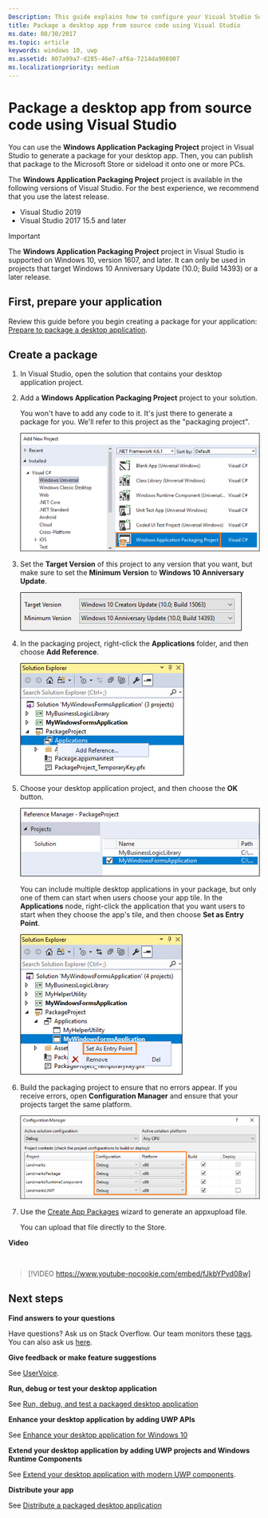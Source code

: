 ```yaml
---
Description: This guide explains how to configure your Visual Studio Solution to edit, debug, and package desktop application.
title: Package a desktop app from source code using Visual Studio
ms.date: 08/30/2017
ms.topic: article
keywords: windows 10, uwp
ms.assetid: 807a99a7-d285-46e7-af6a-7214da908907
ms.localizationpriority: medium
---
```


# Package a desktop app from source code using Visual Studio

You can use the **Windows Application Packaging Project** project in Visual Studio to generate a package for your desktop app. Then, you can publish that package to the Microsoft Store or sideload it onto one or more PCs.

The **Windows Application Packaging Project** project is available in the following versions of Visual Studio. For the best experience, we recommend that you use the latest release.

* Visual Studio 2019
* Visual Studio 2017 15.5 and later

> [!IMPORTANT]
> The **Windows Application Packaging Project** project in Visual Studio is supported on Windows 10, version 1607, and later. It can only be used in projects that target Windows 10 Anniversary Update (10.0; Build 14393) or a later release.

## First, prepare your application

Review this guide before you begin creating a package for your application: [Prepare to package a desktop application](desktop-to-uwp-prepare.md).

<a id="new-packaging-project"/>

## Create a package

1. In Visual Studio, open the solution that contains your desktop application project.

2. Add a **Windows Application Packaging Project** project to your solution.

   You won't have to add any code to it. It's just there to generate a package for you. We'll refer to this project as the "packaging project".

   ![Packaging project](images/packaging-project.png)

3. Set the **Target Version** of this project to any version that you want, but make sure to set the **Minimum Version** to **Windows 10 Anniversary Update**.

   ![Packaging version selector dialog box](images/packaging-version.png)

4. In the packaging project, right-click the **Applications** folder, and then choose **Add Reference**.

   ![Add Project Reference](images/add-project-reference.png)

5. Choose your desktop application project, and then choose the **OK** button.

   ![Desktop project](images/reference-project.png)

   You can include multiple desktop applications in your package, but only one of them can start when users choose your app tile. In the **Applications** node, right-click the application that you want users to start when they choose the app's tile, and then choose **Set as Entry Point**.

   ![Set entry point](images/entry-point-set.png)

6. Build the packaging project to ensure that no errors appear.  If you receive errors, open **Configuration Manager** and ensure that your projects target the same platform.

   ![Config manager](images/config-manager.png)

7. Use the [Create App Packages](https://docs.microsoft.com/windows/uwp/packaging/packaging-uwp-apps) wizard to generate an appxupload file.

   You can upload that file directly to the Store.

**Video**

&nbsp;
> [!VIDEO https://www.youtube-nocookie.com/embed/fJkbYPyd08w]

## Next steps

**Find answers to your questions**

Have questions? Ask us on Stack Overflow. Our team monitors these [tags](https://stackoverflow.com/questions/tagged/project-centennial+or+desktop-bridge). You can also ask us [here](https://social.msdn.microsoft.com/Forums/en-US/home?filter=alltypes&sort=relevancedesc&searchTerm=%5BDesktop%20Converter%5D).

**Give feedback or make feature suggestions**

See [UserVoice](https://wpdev.uservoice.com/forums/110705-universal-windows-platform/category/161895-desktop-bridge-centennial).

**Run, debug or test your desktop application**

See [Run, debug, and test a packaged desktop application](desktop-to-uwp-debug.md)

**Enhance your desktop application by adding UWP APIs**

See [Enhance your desktop application for Windows 10](https://docs.microsoft.com/windows/apps/desktop/modernize/desktop-to-uwp-enhance)

**Extend your desktop application by adding UWP projects and Windows Runtime Components**

See [Extend your desktop application with modern UWP components](https://docs.microsoft.com/windows/apps/desktop/modernize/desktop-to-uwp-extend).

**Distribute your app**

See [Distribute a packaged desktop application](https://docs.microsoft.com/windows/apps/desktop/modernize/desktop-to-uwp-distribute)
